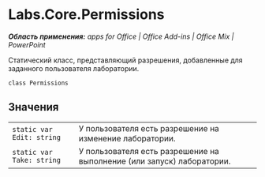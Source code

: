 
# Labs.Core.Permissions

 _**Область применения:** apps for Office | Office Add-ins | Office Mix | PowerPoint_

Статический класс, представляющий разрешения, добавленные для заданного пользователя лаборатории.

```
class Permissions
```


## Значения


|||
|:-----|:-----|
| `static var Edit: string`|У пользователя есть разрешение на изменение лаборатории.|
| `static var Take: string`|У пользователя есть разрешение на выполнение (или запуск) лаборатории.|
